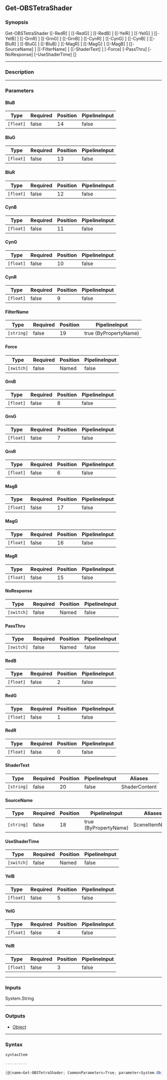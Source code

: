 Get-OBSTetraShader
------------------

### Synopsis

Get-OBSTetraShader [[-RedR] <float>] [[-RedG] <float>] [[-RedB] <float>] [[-YelR] <float>] [[-YelG] <float>] [[-YelB] <float>] [[-GrnR] <float>] [[-GrnG] <float>] [[-GrnB] <float>] [[-CynR] <float>] [[-CynG] <float>] [[-CynB] <float>] [[-BluR] <float>] [[-BluG] <float>] [[-BluB] <float>] [[-MagR] <float>] [[-MagG] <float>] [[-MagB] <float>] [[-SourceName] <string>] [[-FilterName] <string>] [[-ShaderText] <string>] [-Force] [-PassThru] [-NoResponse] [-UseShaderTime] [<CommonParameters>]

---

### Description

---

### Parameters
#### **BluB**

|Type     |Required|Position|PipelineInput|
|---------|--------|--------|-------------|
|`[float]`|false   |14      |false        |

#### **BluG**

|Type     |Required|Position|PipelineInput|
|---------|--------|--------|-------------|
|`[float]`|false   |13      |false        |

#### **BluR**

|Type     |Required|Position|PipelineInput|
|---------|--------|--------|-------------|
|`[float]`|false   |12      |false        |

#### **CynB**

|Type     |Required|Position|PipelineInput|
|---------|--------|--------|-------------|
|`[float]`|false   |11      |false        |

#### **CynG**

|Type     |Required|Position|PipelineInput|
|---------|--------|--------|-------------|
|`[float]`|false   |10      |false        |

#### **CynR**

|Type     |Required|Position|PipelineInput|
|---------|--------|--------|-------------|
|`[float]`|false   |9       |false        |

#### **FilterName**

|Type      |Required|Position|PipelineInput        |
|----------|--------|--------|---------------------|
|`[string]`|false   |19      |true (ByPropertyName)|

#### **Force**

|Type      |Required|Position|PipelineInput|
|----------|--------|--------|-------------|
|`[switch]`|false   |Named   |false        |

#### **GrnB**

|Type     |Required|Position|PipelineInput|
|---------|--------|--------|-------------|
|`[float]`|false   |8       |false        |

#### **GrnG**

|Type     |Required|Position|PipelineInput|
|---------|--------|--------|-------------|
|`[float]`|false   |7       |false        |

#### **GrnR**

|Type     |Required|Position|PipelineInput|
|---------|--------|--------|-------------|
|`[float]`|false   |6       |false        |

#### **MagB**

|Type     |Required|Position|PipelineInput|
|---------|--------|--------|-------------|
|`[float]`|false   |17      |false        |

#### **MagG**

|Type     |Required|Position|PipelineInput|
|---------|--------|--------|-------------|
|`[float]`|false   |16      |false        |

#### **MagR**

|Type     |Required|Position|PipelineInput|
|---------|--------|--------|-------------|
|`[float]`|false   |15      |false        |

#### **NoResponse**

|Type      |Required|Position|PipelineInput|
|----------|--------|--------|-------------|
|`[switch]`|false   |Named   |false        |

#### **PassThru**

|Type      |Required|Position|PipelineInput|
|----------|--------|--------|-------------|
|`[switch]`|false   |Named   |false        |

#### **RedB**

|Type     |Required|Position|PipelineInput|
|---------|--------|--------|-------------|
|`[float]`|false   |2       |false        |

#### **RedG**

|Type     |Required|Position|PipelineInput|
|---------|--------|--------|-------------|
|`[float]`|false   |1       |false        |

#### **RedR**

|Type     |Required|Position|PipelineInput|
|---------|--------|--------|-------------|
|`[float]`|false   |0       |false        |

#### **ShaderText**

|Type      |Required|Position|PipelineInput|Aliases      |
|----------|--------|--------|-------------|-------------|
|`[string]`|false   |20      |false        |ShaderContent|

#### **SourceName**

|Type      |Required|Position|PipelineInput        |Aliases      |
|----------|--------|--------|---------------------|-------------|
|`[string]`|false   |18      |true (ByPropertyName)|SceneItemName|

#### **UseShaderTime**

|Type      |Required|Position|PipelineInput|
|----------|--------|--------|-------------|
|`[switch]`|false   |Named   |false        |

#### **YelB**

|Type     |Required|Position|PipelineInput|
|---------|--------|--------|-------------|
|`[float]`|false   |5       |false        |

#### **YelG**

|Type     |Required|Position|PipelineInput|
|---------|--------|--------|-------------|
|`[float]`|false   |4       |false        |

#### **YelR**

|Type     |Required|Position|PipelineInput|
|---------|--------|--------|-------------|
|`[float]`|false   |3       |false        |

---

### Inputs
System.String

---

### Outputs
* [Object](https://learn.microsoft.com/en-us/dotnet/api/System.Object)

---

### Syntax
```PowerShell
syntaxItem
```
```PowerShell
----------
```
```PowerShell
{@{name=Get-OBSTetraShader; CommonParameters=True; parameter=System.Object[]}}
```
